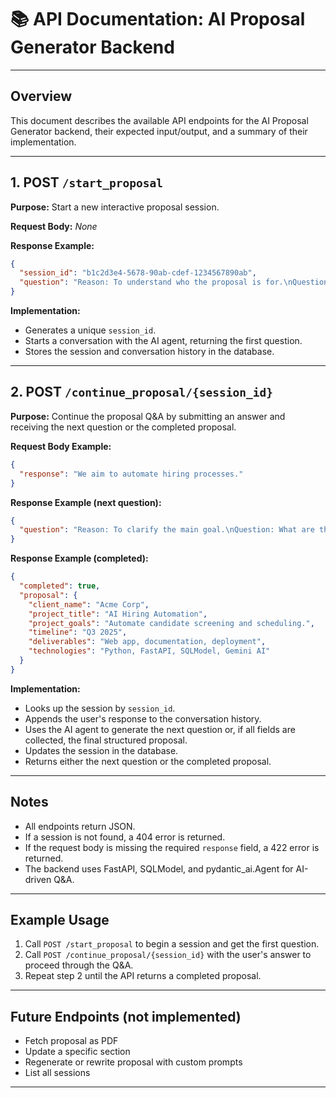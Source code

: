 # 📚 API Documentation: AI Proposal Generator Backend

---

## Overview
This document describes the available API endpoints for the AI Proposal Generator backend, their expected input/output, and a summary of their implementation.

---

## 1. POST `/start_proposal`
**Purpose:** Start a new interactive proposal session.

**Request Body:** _None_

**Response Example:**
```json
{
  "session_id": "b1c2d3e4-5678-90ab-cdef-1234567890ab",
  "question": "Reason: To understand who the proposal is for.\nQuestion: What is the client's name or organization?"
}
```

**Implementation:**
- Generates a unique `session_id`.
- Starts a conversation with the AI agent, returning the first question.
- Stores the session and conversation history in the database.

---

## 2. POST `/continue_proposal/{session_id}`
**Purpose:** Continue the proposal Q&A by submitting an answer and receiving the next question or the completed proposal.

**Request Body Example:**
```json
{
  "response": "We aim to automate hiring processes."
}
```

**Response Example (next question):**
```json
{
  "question": "Reason: To clarify the main goal.\nQuestion: What are the main goals of the project?"
}
```

**Response Example (completed):**
```json
{
  "completed": true,
  "proposal": {
    "client_name": "Acme Corp",
    "project_title": "AI Hiring Automation",
    "project_goals": "Automate candidate screening and scheduling.",
    "timeline": "Q3 2025",
    "deliverables": "Web app, documentation, deployment",
    "technologies": "Python, FastAPI, SQLModel, Gemini AI"
  }
}
```

**Implementation:**
- Looks up the session by `session_id`.
- Appends the user's response to the conversation history.
- Uses the AI agent to generate the next question or, if all fields are collected, the final structured proposal.
- Updates the session in the database.
- Returns either the next question or the completed proposal.

---

## Notes
- All endpoints return JSON.
- If a session is not found, a 404 error is returned.
- If the request body is missing the required `response` field, a 422 error is returned.
- The backend uses FastAPI, SQLModel, and pydantic_ai.Agent for AI-driven Q&A.

---

## Example Usage
1. Call `POST /start_proposal` to begin a session and get the first question.
2. Call `POST /continue_proposal/{session_id}` with the user's answer to proceed through the Q&A.
3. Repeat step 2 until the API returns a completed proposal.

---

## Future Endpoints (not implemented)
- Fetch proposal as PDF
- Update a specific section
- Regenerate or rewrite proposal with custom prompts
- List all sessions

---
